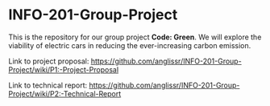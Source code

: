 # INFO-201-Group-Project
This is the repository for our group project **Code: Green**. We will explore the viability of electric cars in reducing the ever-increasing carbon emission.

Link to project proposal: https://github.com/anglissr/INFO-201-Group-Project/wiki/P1:-Project-Proposal

Link to technical report: https://github.com/anglissr/INFO-201-Group-Project/wiki/P2:-Technical-Report
